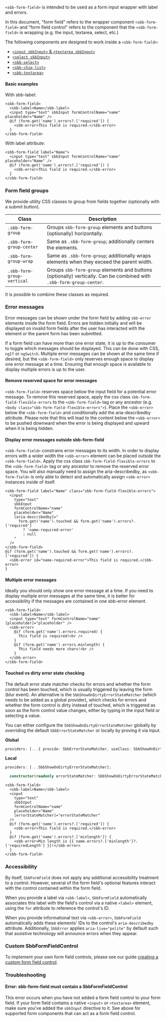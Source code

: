 `<sbb-form-field>` is intended to be used as a form input wrapper with label and errors.

In this document, "form field" refers to the wrapper component `<sbb-form-field>` and
"form field control" refers to the component that the `<sbb-form-field>` is wrapping
(e.g. the input, textarea, select, etc.)

The following components are designed to work inside a `<sbb-form-field>`:

- [`<input sbbInput>` &amp; `<textarea sbbInput>`](/angular/components/input/overview)
- [`<select sbbInput>`](/angular/components/select/overview)
- [`<sbb-select>`](/angular/components/select/overview)
- [`<sbb-chip-list>`](/angular/components/chips/overview)
- [`<sbb-textarea>`](/angular/components/chips/textarea)

#### Basic examples

With sbb-label:

```angular
<sbb-form-field>
  <sbb-label>Name</sbb-label>
  <input type="text" sbbInput formControlName="name" placeholder="Name" />
  @if (form.get('name').errors?.['required']) {
    <sbb-error>This field is required.</sbb-error>
  }
</sbb-form-field>
```

With label attribute:

```angular
<sbb-form-field label="Name">
  <input type="text" sbbInput formControlName="name" placeholder="Name" />
  @if (form.get('name').errors?.['required']) {
    <sbb-error>This field is required.</sbb-error>
  }
</sbb-form-field>
```

### Form field groups

We provide utility CSS classes to group from fields together (optionally with a submit button).

| Class                      | Description                                                                                                          |
| -------------------------- | -------------------------------------------------------------------------------------------------------------------- |
| `.sbb-form-group`          | Groups `sbb-form-group` elements and buttons (optionally) horizontally.                                              |
| `.sbb-form-group-center`   | Same as `.sbb-form-group`; additionally centers the elements.                                                        |
| `.sbb-form-group-wrap`     | Same as `.sbb-form-group`; additionally wraps elements when they exceed the parent width.                            |
| `.sbb-form-group-vertical` | Groups `sbb-form-group` elements and buttons (optionally) vertically. Can be combined with `.sbb-form-group-center`. |

It is possible to combine these classes as required.

### Error messages

Error messages can be shown under the form field by adding `sbb-error` elements inside the
form field. Errors are hidden initially and will be displayed on invalid form fields after the user
has interacted with the element or the parent form has been submitted.

If a form field can have more than one error state, it is up to the consumer to toggle which
messages should be displayed. This can be done with CSS, `ngIf` or `ngSwitch`. Multiple error
messages can be shown at the same time if desired, but the `<sbb-form-field>` only reserves enough
space to display one error message at a time. Ensuring that enough space is available to display
multiple errors is up to the user.

#### Remove reserved space for error messages

`<sbb-form-field>` reserves space below the input field for a potential error message.
To remove this reserved space, apply the css class `sbb-form-field-flexible-errors` to the
`<sbb-form-field>` tag or any ancestor (e.g. `<body class="sbb-form-field-flexible-errors">`).
Place the `<sbb-error>` below the `<sbb-form-field>` and conditionally add the aria-describedby attribute.
Please note that this will lead to the content below the `<sbb-error>` to be pushed downward when
the error is being displayed and upward when it is being hidden.

#### Display error messages outside sbb-form-field

`<sbb-form-field>` constrains error messages to its width. In order to display errors with a wider width
the `<sbb-error>` element can be placed outside the `<sbb-form-field>`. Apply the css class
`sbb-form-field-flexible-errors` to the `<sbb-form-field>` tag or any ancestor to remove the reserved
error space. You will also manually need to assign the aria-describedby, as `<sbb-form-field>` is only
able to detect and automatically assign `<sbb-error>` instances inside of itself.

```angular
<sbb-form-field label="Name" class="sbb-form-field-flexible-errors">
  <input
    type="text"
    sbbInput
    formControlName="name"
    placeholder="Name"
    [aria-describedby]="
      form.get('name').touched && form.get('name').errors?.['required']
        ? 'name-required-error'
        : null
    "
  />
</sbb-form-field>
@if (form.get('name').touched && form.get('name').errors?.['required']) {
  <sbb-error id="name-required-error">This field is required.</sbb-error>
}
```

#### Multiple error messages

Ideally you should only show one error message at a time.
If you need to display multiple error messages at the same time, it is better for accessibility
if the messages are contained in one sbb-error element.

```angular
<sbb-form-field>
  <sbb-label>Name</sbb-label>
  <input type="text" formControlName="name" [placeholder]="placeholder" />
  <sbb-error>
    @if (form.get('name').errors.required) {
      This field is required!<br />
    }
    @if (form.get('name').errors.minlength) {
      This field needs more chars!<br />
    }
  </sbb-error>
</sbb-form-field>
```

#### Touched vs dirty error state checking

The default error state matcher checks for errors and whether the form control has been touched,
which is usually triggered by leaving the form (blur event). An alternative is the
`SbbShowOnDirtyErrorStateMatcher` (which needs to be added as a global provider), which
checks for errors and whether the form control is dirty instead of touched, which is triggered as
soon as the form control value changes, either by typing in the input field or selecting a value.

You can either configure the `SbbShowOnDirtyErrorStateMatcher` globally by overriding the default
`SbbErrorStateMatcher` or locally by proving it via input.

**Global**

```ts
providers: [...{ provide: SbbErrorStateMatcher, useClass: SbbShowOnDirtyErrorStateMatcher }];
```

**Local**

```ts
providers: [...SbbShowOnDirtyErrorStateMatcher];
```

```ts
  constructor(readonly errorStateMatcher: SbbShowOnDirtyErrorStateMatcher) {}
```

```angular
<sbb-form-field>
  <sbb-label>Name</sbb-label>
  <input
    type="text"
    sbbInput
    formControlName="name"
    placeholder="Name"
    [errorStateMatcher]="errorStateMatcher"
  />
  @if (form.get('name').errors?.['required']) {
    <sbb-error>This field is required.</sbb-error>
  }
  @if (form.get('name').errors?.['minlength']) {
    <sbb-error>Min length is {{ name.errors?.['minlength']?.['requiredLength'] }}!</sbb-error>
  }
</sbb-form-field>
```

### Accessibility

By itself, `SbbFormField` does not apply any additional accessibility treatment to a control.
However, several of the form field's optional features interact with the control contained within
the form field.

When you provide a label via `<sbb-label>`, `SbbFormField` automatically associates this label with
the field's control via a native `<label>` element, using the `for` attribute to reference the
control's ID.

When you provide informational text via `<sbb-error>`, `SbbFormField` automatically
adds these elements' IDs to the control's `aria-describedby` attribute. Additionally,
`SbbError` applies `aria-live="polite"` by default such that assistive technology will announce errors when
they appear.

### Custom SbbFormFieldControl

To implement your own form field controls, please see our guide [creating a custom form field control](/angular/guides/creating-a-custom-form-field-control).

### Troubleshooting

#### Error: sbb-form-field must contain a SbbFormFieldControl

This error occurs when you have not added a form field control to your form field. If your form
field contains a native `<input>` or `<textarea>` element, make sure you've added the `sbbInput`
directive to it. See above for supported form components that can act as a form field
control.
